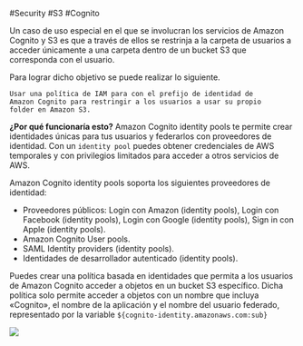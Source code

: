#Security #S3 #Cognito

Un caso de uso especial en el que se involucran los servicios de Amazon Cognito y S3 es que a través de ellos se restrinja a la carpeta de usuarios a acceder únicamente a una carpeta dentro de un bucket S3 que corresponda con el usuario.

Para lograr dicho objetivo se puede realizar lo siguiente.

	Usar una política de IAM para con el prefijo de identidad de       Amazon Cognito para restringir a los usuarios a usar su propio     folder en Amazon S3.

**¿Por qué funcionaría esto?**
Amazon Cognito identity pools te permite crear identidades únicas para tus usuarios y federarlos con proveedores de identidad. Con un `identity pool` puedes obtener credenciales de AWS temporales y con privilegios limitados para acceder a otros servicios de AWS.

Amazon Cognito identity pools soporta los siguientes proveedores de identidad:
- Proveedores públicos: Login con Amazon (identity pools), Login con Facebook (identity pools), Login con Google (identity pools), Sign in con Apple (identity pools).
- Amazon Cognito User pools.
- SAML Identity providers (identity pools).
- Identidades de desarrollador autenticado (identity pools).

Puedes crear una política basada en identidades que permita a los usuarios de Amazon Cognito acceder a objetos en un bucket S3 específico. Dicha política solo permite acceder a objetos con un nombre que incluya «Cognito», el nombre de la aplicación y el nombre del usuario federado, representado por la variable `${cognito-identity.amazonaws.com:sub}` 

![](https://assets-pt.media.datacumulus.com/aws-dva-pt/assets/pt3-q26-i2.jpg)
